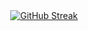 <div align="center">
 <a href="https://git.io/streak-stats"><img src="https://streak-stats.demolab.com?user=PawelHry&theme=dark&border_radius=5&hide_current_streak=true" alt="GitHub Streak" /></a>
</div>

